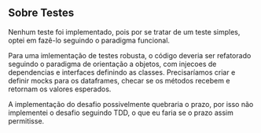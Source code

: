## Sobre Testes

Nenhum teste foi implementado, pois por se tratar de um teste simples, optei em fazê-lo seguindo o paradigma funcional.

Para uma imlementação de testes robusta, o código deveria ser refatorado seguindo o paradigma de orientação a objetos, com injecoes de dependencias e interfaces definindo as classes. Precisaríamos criar e definir mocks para os dataframes, checar se os métodos recebem e retornam os valores esperados.

A implementação do desafio possivelmente quebraria o prazo, por isso não implementei o desafio seguindo TDD, o que eu faria se o prazo assim permitisse.
